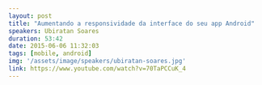 ```yaml
---
layout: post
title: "Aumentando a responsividade da interface do seu app Android"
speakers: Ubiratan Soares
duration: 53:42
date: 2015-06-06 11:32:03
tags: [mobile, android]
img: '/assets/image/speakers/ubiratan-soares.jpg'
link: https://www.youtube.com/watch?v=70TaPCCuK_4
---
```

